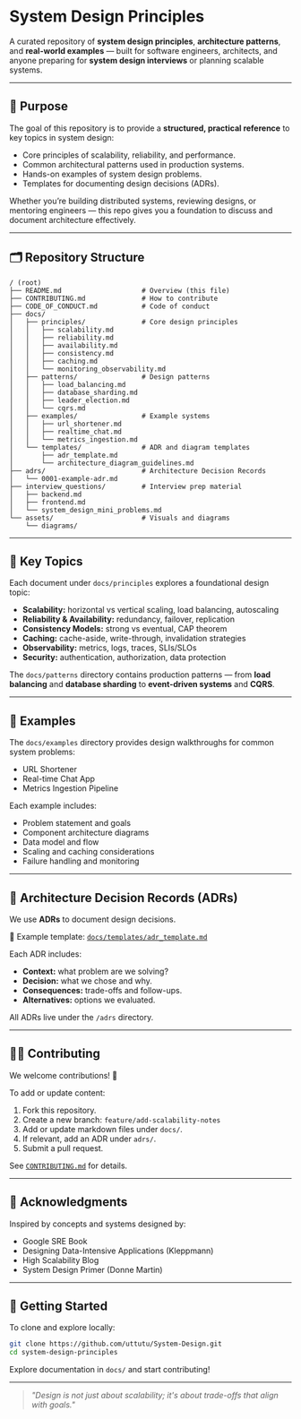# System Design Principles

A curated repository of **system design principles**, **architecture patterns**, and **real-world examples** — built for software engineers, architects, and anyone preparing for **system design interviews** or planning scalable systems.

---

## 📘 Purpose

The goal of this repository is to provide a **structured, practical reference** to key topics in system design:

* Core principles of scalability, reliability, and performance.
* Common architectural patterns used in production systems.
* Hands-on examples of system design problems.
* Templates for documenting design decisions (ADRs).

Whether you’re building distributed systems, reviewing designs, or mentoring engineers — this repo gives you a foundation to discuss and document architecture effectively.

---

## 🗂 Repository Structure

```
/ (root)
├── README.md                    # Overview (this file)
├── CONTRIBUTING.md              # How to contribute
├── CODE_OF_CONDUCT.md           # Code of conduct
├── docs/
│   ├── principles/              # Core design principles
│   │   ├── scalability.md
│   │   ├── reliability.md
│   │   ├── availability.md
│   │   ├── consistency.md
│   │   ├── caching.md
│   │   └── monitoring_observability.md
│   ├── patterns/                # Design patterns
│   │   ├── load_balancing.md
│   │   ├── database_sharding.md
│   │   ├── leader_election.md
│   │   └── cqrs.md
│   ├── examples/                # Example systems
│   │   ├── url_shortener.md
│   │   ├── realtime_chat.md
│   │   └── metrics_ingestion.md
│   └── templates/               # ADR and diagram templates
│       ├── adr_template.md
│       └── architecture_diagram_guidelines.md
├── adrs/                        # Architecture Decision Records
│   └── 0001-example-adr.md
├── interview_questions/         # Interview prep material
│   ├── backend.md
│   ├── frontend.md
│   └── system_design_mini_problems.md
└── assets/                      # Visuals and diagrams
    └── diagrams/
```

---

## 🧠 Key Topics

Each document under `docs/principles` explores a foundational design topic:

* **Scalability:** horizontal vs vertical scaling, load balancing, autoscaling
* **Reliability & Availability:** redundancy, failover, replication
* **Consistency Models:** strong vs eventual, CAP theorem
* **Caching:** cache-aside, write-through, invalidation strategies
* **Observability:** metrics, logs, traces, SLIs/SLOs
* **Security:** authentication, authorization, data protection

The `docs/patterns` directory contains production patterns — from **load balancing** and **database sharding** to **event-driven systems** and **CQRS**.

---

## 🧩 Examples

The `docs/examples` directory provides design walkthroughs for common system problems:

* URL Shortener
* Real-time Chat App
* Metrics Ingestion Pipeline

Each example includes:

* Problem statement and goals
* Component architecture diagrams
* Data model and flow
* Scaling and caching considerations
* Failure handling and monitoring

---

## 🧾 Architecture Decision Records (ADRs)

We use **ADRs** to document design decisions.

📄 Example template: [`docs/templates/adr_template.md`](docs/templates/adr_template.md)

Each ADR includes:

* **Context:** what problem are we solving?
* **Decision:** what we chose and why.
* **Consequences:** trade-offs and follow-ups.
* **Alternatives:** options we evaluated.

All ADRs live under the `/adrs` directory.

---

## 🧑‍💻 Contributing

We welcome contributions! 🙌

To add or update content:

1. Fork this repository.
2. Create a new branch: `feature/add-scalability-notes`
3. Add or update markdown files under `docs/`.
4. If relevant, add an ADR under `adrs/`.
5. Submit a pull request.

See [`CONTRIBUTING.md`](CONTRIBUTING.md) for details.

---

## 🌟 Acknowledgments

Inspired by concepts and systems designed by:

* Google SRE Book
* Designing Data-Intensive Applications (Kleppmann)
* High Scalability Blog
* System Design Primer (Donne Martin)

---

## 🚀 Getting Started

To clone and explore locally:

```bash
git clone https://github.com/uttutu/System-Design.git
cd system-design-principles
```

Explore documentation in `docs/` and start contributing!

---

> *"Design is not just about scalability; it's about trade-offs that align with goals."*

